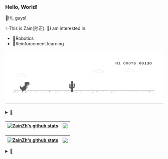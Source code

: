 ### Hello, World!
👋Hi, guys! 

✨This is Zain(孙正).
🤔I am interested in:
- 🤖️Robotics 
- 🧠Reinforcement learning


![Dino](https://raw.githubusercontent.com/praveenscience/praveenscience/master/dino.gif)

<details>
<summary>🌱</summary>
<pre><code>

<!--START_SECTION:waka-->
**I'm an Early 🐤** 

```text
🌞 Morning    45 commits     ██░░░░░░░░░░░░░░░░░░░░░░░   10.27% 
🌆 Daytime    231 commits    █████████████░░░░░░░░░░░░   52.74% 
🌃 Evening    153 commits    ████████░░░░░░░░░░░░░░░░░   34.93% 
🌙 Night      9 commits      ░░░░░░░░░░░░░░░░░░░░░░░░░   2.05%

```
📅 **I'm Most Productive on Thursday** 

```text
Monday       72 commits     ████░░░░░░░░░░░░░░░░░░░░░   16.44% 
Tuesday      54 commits     ███░░░░░░░░░░░░░░░░░░░░░░   12.33% 
Wednesday    93 commits     █████░░░░░░░░░░░░░░░░░░░░   21.23% 
Thursday     117 commits    ██████░░░░░░░░░░░░░░░░░░░   26.71% 
Friday       69 commits     ████░░░░░░░░░░░░░░░░░░░░░   15.75% 
Saturday     22 commits     █░░░░░░░░░░░░░░░░░░░░░░░░   5.02% 
Sunday       11 commits     ░░░░░░░░░░░░░░░░░░░░░░░░░   2.51%

```


📊 **This Week I Spent My Time On** 

```text
⌚︎ Time Zone: Asia/Shanghai

💬 Programming Languages: 
Python                   20 hrs 16 mins      ███████████████████░░░░░░   76.99% 
Markdown                 2 hrs 23 mins       ██░░░░░░░░░░░░░░░░░░░░░░░   9.11% 
YAML                     1 hr 7 mins         █░░░░░░░░░░░░░░░░░░░░░░░░   4.28% 
roslaunch                57 mins             █░░░░░░░░░░░░░░░░░░░░░░░░   3.65% 
JSON                     29 mins             ░░░░░░░░░░░░░░░░░░░░░░░░░   1.89%

🔥 Editors: 
CLion                    19 hrs 50 mins      ██████████████████░░░░░░░   75.35% 
VS Code                  3 hrs 16 mins       ███░░░░░░░░░░░░░░░░░░░░░░   12.41% 
PyCharm                  3 hrs 13 mins       ███░░░░░░░░░░░░░░░░░░░░░░   12.24%

💻 Operating System: 
Linux                    23 hrs 10 mins      ██████████████████████░░░   87.96% 
Mac                      3 hrs 10 mins       ███░░░░░░░░░░░░░░░░░░░░░░   12.04%

```

**I Mostly Code in Python** 

```text
Python                   9 repos             ███████████░░░░░░░░░░░░░░   47.37% 
C++                      6 repos             ████████░░░░░░░░░░░░░░░░░   31.58% 
Jupyter Notebook         2 repos             ██░░░░░░░░░░░░░░░░░░░░░░░   10.53% 
C                        2 repos             ██░░░░░░░░░░░░░░░░░░░░░░░   10.53%

```



 Last Updated on 07/11/2022 01:56:43 UTC
<!--END_SECTION:waka-->
</code></pre>
</details>



#### 
| <a href="https://github.com/ZainZh/github-readme-stats"><img align="center" src="https://github-readme-stats-an0fxpx8x-zainzh.vercel.app/api/top-langs/?username=ZainZh&layout=compact&show_icons=true&include_all_commits=true&theme=buefy&hide_border=true" alt="ZainZh's github stats" /></a> | <a href="https://github.com/ZainZh/github-readme-stats"><img align="center" src="https://github-readme-stats-an0fxpx8x-zainzh.vercel.app/api/wakatime?username=ZainZh&layout=compact&theme=buefy&hide_border=true&langs_count=8" /></a> |
| ------------- | ------------- |

#### 
| <a href="https://github.com/ZainZh/github-readme-stats"><img align="center" src="https://github-readme-stats-an0fxpx8x-zainzh.vercel.app/api?username=ZainZh&show_icons=true&include_all_commits=true&theme=buefy&hide_border=true" alt="ZainZh's github stats" /></a> | <a href="https://github.com/ZainZh/github-readme-stats"><img align="center" src="https://github-readme-streak-stats.herokuapp.com/?user=ZainZh&layout=compact&theme=buefy&hide_border=true" /></a> |
| --- | --- |


<details>
<summary>💬</summary>
<pre><code>

Most Used Languages: The language that I used most in all projects.
Wakatime Stats: My working time stats in the past seven days.
Github stats: My growth process.
</code></pre>
</details>

<!--
**ZainZh/ZainZh** is a ✨ _special_ ✨ repository because its `README.md` (this file) appears on your GitHub profile.

Here are some ideas to get you started:

- 🔭 I’m currently working on ...
- 🌱 I’m currently learning ...
- 👯 I’m looking to collaborate on ...
- 🤔 I’m looking for help with ...
- 💬 Ask me about ...
- 📫 How to reach me: ...
- 😄 Pronouns: ...
- ⚡ Fun fact: ...
-->
